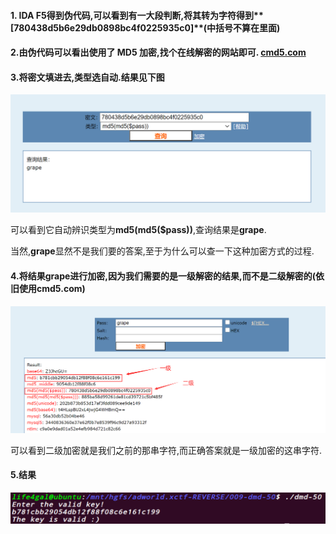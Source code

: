 #### 1. IDA F5得到伪代码,可以看到有一大段判断,将其转为字符得到**[780438d5b6e29db0898bc4f0225935c0]**(中括号不算在里面)

#### 2.由伪代码可以看出使用了 MD5 加密,找个在线解密的网站即可. [cmd5.com](https://www.cmd5.com/)

#### 3.将密文填进去,类型选自动.结果见下图

![解密](./截图/解密.png)

可以看到它自动辨识类型为**md5(md5($pass))**,查询结果是**grape**.

当然,**grape**显然不是我们要的答案,至于为什么可以查一下这种加密方式的过程.

#### 4.将结果**grape**进行加密,因为我们需要的是一级解密的结果,而不是二级解密的(依旧使用cmd5.com)

![加密](./截图/加密.png)

可以看到二级加密就是我们之前的那串字符,而正确答案就是一级加密的这串字符.

#### 5.结果

![结果](./截图/结果.png)

